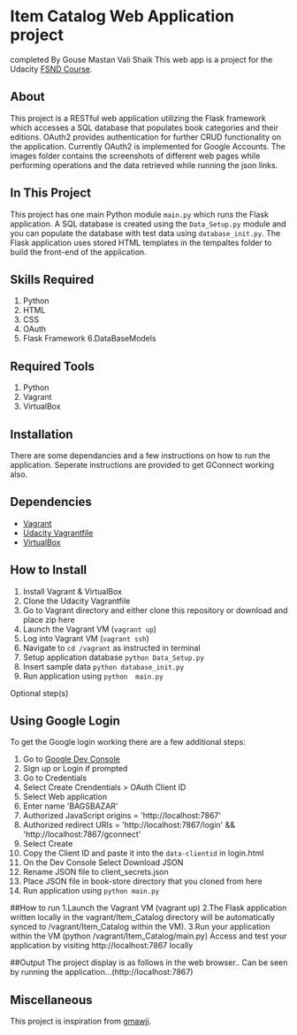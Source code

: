 # Item Catalog Web Application project
completed By Gouse Mastan Vali Shaik
This web app is a project for the Udacity [FSND Course](https://www.udacity.com/course/full-stack-web-developer-nanodegree--nd004).

## About
This project is a RESTful web application utilizing the Flask framework which accesses a SQL database that populates book categories and their editions. OAuth2 provides authentication for further CRUD functionality on the application. Currently OAuth2 is implemented for Google Accounts.
The images folder contains the screenshots of different web pages while performing operations and the data retrieved while running the json links.

## In This Project
This project has one main Python module `main.py` which runs the Flask application. A SQL database is created using the `Data_Setup.py` module and you can populate the database with test data using `database_init.py`.
The Flask application uses stored HTML templates in the tempaltes folder to build the front-end of the application.

## Skills Required
1. Python
2. HTML
3. CSS
4. OAuth
5. Flask Framework
6.DataBaseModels

## Required Tools
1. Python
2. Vagrant
3. VirtualBox

## Installation
There are some dependancies and a few instructions on how to run the application.
Seperate instructions are provided to get GConnect working also.

## Dependencies
- [Vagrant](https://www.vagrantup.com/)
- [Udacity Vagrantfile](https://github.com/udacity/fullstack-nanodegree-vm)
- [VirtualBox](https://www.virtualbox.org/wiki/Downloads)



## How to Install
1. Install Vagrant & VirtualBox
2. Clone the Udacity Vagrantfile
3. Go to Vagrant directory and either clone this repository or download and place zip here
3. Launch the Vagrant VM (`vagrant up`)
4. Log into Vagrant VM (`vagrant ssh`)
5. Navigate to `cd /vagrant` as instructed in terminal
6. Setup application database `python Data_Setup.py`
7. Insert sample data `python database_init.py`
8. Run application using `python  main.py`

Optional step(s)

## Using Google Login
To get the Google login working there are a few additional steps:

1. Go to [Google Dev Console](https://console.developers.google.com)
2. Sign up or Login if prompted
3. Go to Credentials
4. Select Create Crendentials > OAuth Client ID
5. Select Web application
6. Enter name 'BAGSBAZAR'
7. Authorized JavaScript origins = 'http://localhost:7867'
8. Authorized redirect URIs = 'http://localhost:7867/login' && 'http://localhost:7867/gconnect'
9. Select Create
10. Copy the Client ID and paste it into the `data-clientid` in login.html
11. On the Dev Console Select Download JSON
12. Rename JSON file to client_secrets.json
13. Place JSON file in book-store directory that you cloned from here
14. Run application using `python main.py`

##How to run
1.Launch the Vagrant VM (vagrant up)
2.The Flask application written locally in the vagrant/Item_Catalog directory  will be automatically  synced to /vagrant/Item_Catalog within the VM).
3.Run your application within the VM (python /vagrant/Item_Catalog/main.py)
Access and test your application by visiting http://localhost:7867 locally


##Output
The project display is as follows in the web browser..
Can be seen by running the application...(http://localhost:7867) 

## Miscellaneous

This project is inspiration from [gmawji](https://github.com/gmawji/item-catalog).
